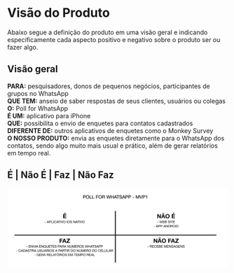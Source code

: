 # Visão do Produto
Abaixo segue a definição do produto em uma visão geral e indicando especificamente cada aspecto positivo e negativo sobre o produto ser ou fazer algo.

## Visão geral

**PARA:** pesquisadores, donos de pequenos negócios, participantes de grupos no WhatsApp<br>
**QUE TEM:** anseio de saber respostas de seus clientes, usuários ou colegas<br>
**O:** Poll for WhatsApp<br>
**É UM:** aplicativo para iPhone<br>
**QUE:** possibilita o envio de enquetes para contatos cadastrados<br>
**DIFERENTE DE:** outros aplicativos de enquetes como o Monkey Survey<br>
**O NOSSO PRODUTO:** envia as enquetes diretamente para o WhatsApp dos contatos, sendo algo muito mais usual e prático, além de gerar relatórios em tempo real.


## É | Não É | Faz | Não Faz
![Preview](../images/productVision/visao.png?raw=true "")
